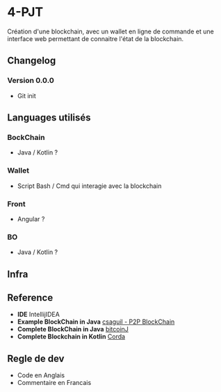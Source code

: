 # 4-PJT

Création d'une blockchain, avec un wallet en ligne de commande et une interface web permettant de connaitre l'état de la blockchain.

## Changelog

### Version 0.0.0

* Git init

## Languages utilisés

### BockChain

* Java / Kotlin ?

### Wallet

* Script Bash / Cmd qui interagie avec la blockchain

### Front

* Angular ? 

### BO

* Java / Kotlin ? 

## Infra 

## Reference

* **IDE** IntellijIDEA
* **Example BlockChain in Java** [csaguil - P2P BlockChain](https://github.com/csaguil/p2p-blockchain)
* **Complete BlockChain in Java** [bitcoinJ](https://bitcoinj.github.io)
* **Complete Blockchain in Kotlin** [Corda](https://github.com/corda/corda)

## Regle de dev

* Code en Anglais
* Commentaire en Francais
